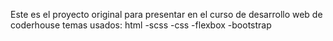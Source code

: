 Este es el proyecto original para presentar en el curso de desarrollo web de coderhouse
temas usados:
html
-scss
-css
-flexbox
-bootstrap
